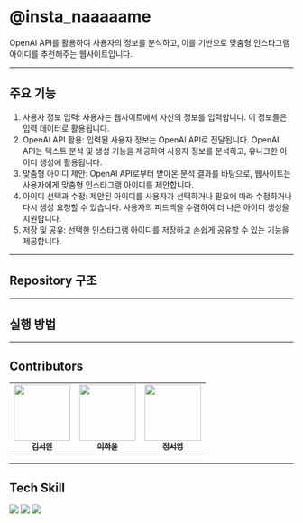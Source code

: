 # @insta_naaaaame

OpenAI API를 활용하여 사용자의 정보를 분석하고, 이를 기반으로 맞춤형 인스타그램 아이디를 추천해주는 웹사이트입니다. 

---
## 주요 기능

1. 사용자 정보 입력: 사용자는 웹사이트에서 자신의 정보를 입력합니다. 이 정보들은 입력 데이터로 활용됩니다.
2. OpenAI API 활용: 입력된 사용자 정보는 OpenAI API로 전달됩니다. OpenAI API는 텍스트 분석 및 생성 기능을 제공하여 사용자 정보를 분석하고, 유니크한 아이디 생성에 활용됩니다.
3. 맞춤형 아이디 제안: OpenAI API로부터 받아온 분석 결과를 바탕으로, 웹사이트는 사용자에게 맞춤형 인스타그램 아이디를 제안합니다.
4. 아이디 선택과 수정: 제안된 아이디를 사용자가 선택하거나 필요에 따라 수정하거나 다시 생성 요청할 수 있습니다. 사용자의 피드백을 수렴하여 더 나은 아이디 생성을 지원합니다.
5. 저장 및 공유: 선택한 인스타그램 아이디를 저장하고 손쉽게 공유할 수 있는 기능을 제공합니다.

---
## Repository 구조

---
## 실행 방법

---
## Contributors
<table>
  <tr>
    <td align="center"><a href="https://github.com/seoin0110"><img src="https://github.com/seoin0110.png" width="100px;" alt=""/><br /><sub><b>김서인</b></sub></a><br /><a href="https://github.com/seoin0110" title="Code"></td>
    <td align="center"><a href="https://github.com/eatingrabbit"><img src="https://github.com/eatingrabbit.png" width="100px;" alt=""/><br /><sub><b>이하윤</b></sub></a><br /><a href="https://github.com/eatingrabbit" title="Code"></td>
    <td align="center"><a href="https://github.com/SSEO5"><img src="https://github.com/SSEO5.png" width="100px;" alt=""/><br /><sub><b>정서영</b></sub></a><br /><a href="https://github.com/SSEO5" title="Code"></td>
  </tr>
</table>

---
## Tech Skill
<img src="https://img.shields.io/badge/javascript-F7DF1E?style=for-the-badge&logo=javascript&logoColor=black"> <img src="https://img.shields.io/badge/react-61DAFB?style=for-the-badge&logo=react&logoColor=black"> <img src="https://img.shields.io/badge/node.js-339933?style=for-the-badge&logo=Node.js&logoColor=white">
